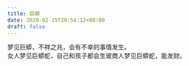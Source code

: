 ```yaml
---
title: 巨蟒
date: 2020-02-15T20:54:12+08:00
draft: false
---
```


梦见巨蟒，不祥之兆，会有不幸的事情发生。<br>
女人梦见巨蟒蛇，自己和孩子都会生玻商人梦见巨蟒蛇，能发财。<br>
